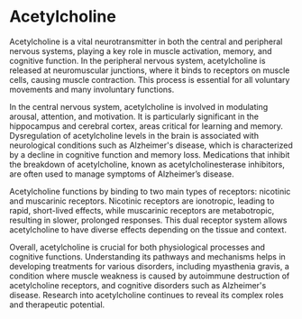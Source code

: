 <!--
source: gpt-40
sibs: gamma-aminobutyric-acid, dopamine, serotonin, acetylcholine
tags: neurotransmitters
-->

# Acetylcholine

Acetylcholine is a vital neurotransmitter in both the central and peripheral nervous systems, playing a key role in muscle activation, memory, and cognitive function. In the peripheral nervous system, acetylcholine is released at neuromuscular junctions, where it binds to receptors on muscle cells, causing muscle contraction. This process is essential for all voluntary movements and many involuntary functions.

In the central nervous system, acetylcholine is involved in modulating arousal, attention, and motivation. It is particularly significant in the hippocampus and cerebral cortex, areas critical for learning and memory. Dysregulation of acetylcholine levels in the brain is associated with neurological conditions such as Alzheimer's disease, which is characterized by a decline in cognitive function and memory loss. Medications that inhibit the breakdown of acetylcholine, known as acetylcholinesterase inhibitors, are often used to manage symptoms of Alzheimer’s disease.

Acetylcholine functions by binding to two main types of receptors: nicotinic and muscarinic receptors. Nicotinic receptors are ionotropic, leading to rapid, short-lived effects, while muscarinic receptors are metabotropic, resulting in slower, prolonged responses. This dual receptor system allows acetylcholine to have diverse effects depending on the tissue and context.

Overall, acetylcholine is crucial for both physiological processes and cognitive functions. Understanding its pathways and mechanisms helps in developing treatments for various disorders, including myasthenia gravis, a condition where muscle weakness is caused by autoimmune destruction of acetylcholine receptors, and cognitive disorders such as Alzheimer's disease. Research into acetylcholine continues to reveal its complex roles and therapeutic potential.
